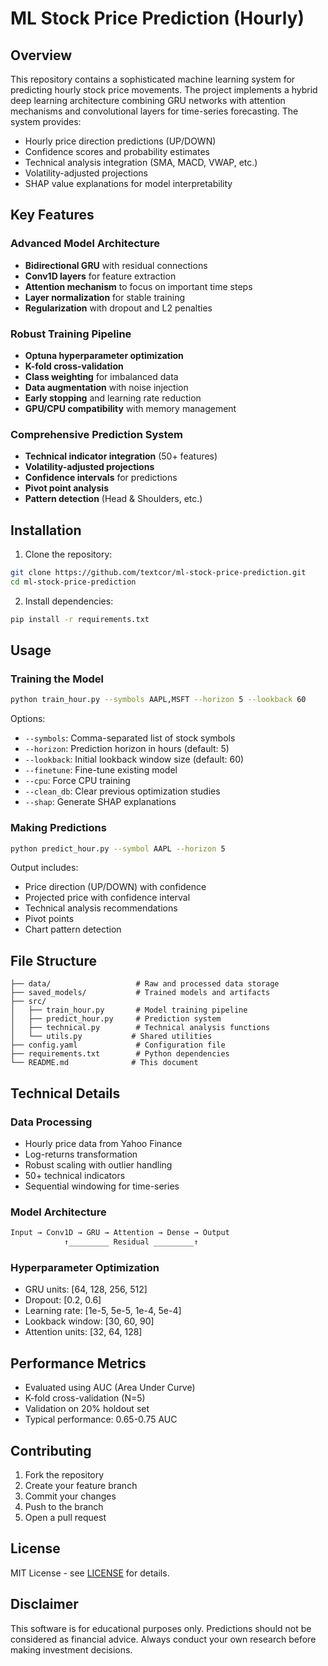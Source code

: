 
# ML Stock Price Prediction (Hourly)

## Overview

This repository contains a sophisticated machine learning system for predicting hourly stock price movements. The project implements a hybrid deep learning architecture combining GRU networks with attention mechanisms and convolutional layers for time-series forecasting. The system provides:

- Hourly price direction predictions (UP/DOWN)
- Confidence scores and probability estimates
- Technical analysis integration (SMA, MACD, VWAP, etc.)
- Volatility-adjusted projections
- SHAP value explanations for model interpretability

## Key Features

### Advanced Model Architecture
- **Bidirectional GRU** with residual connections
- **Conv1D layers** for feature extraction
- **Attention mechanism** to focus on important time steps
- **Layer normalization** for stable training
- **Regularization** with dropout and L2 penalties

### Robust Training Pipeline
- **Optuna hyperparameter optimization**
- **K-fold cross-validation**
- **Class weighting** for imbalanced data
- **Data augmentation** with noise injection
- **Early stopping** and learning rate reduction
- **GPU/CPU compatibility** with memory management

### Comprehensive Prediction System
- **Technical indicator integration** (50+ features)
- **Volatility-adjusted projections**
- **Confidence intervals** for predictions
- **Pivot point analysis**
- **Pattern detection** (Head & Shoulders, etc.)

## Installation

1. Clone the repository:
```bash
git clone https://github.com/textcor/ml-stock-price-prediction.git
cd ml-stock-price-prediction
```

2. Install dependencies:
```bash
pip install -r requirements.txt
```

## Usage

### Training the Model
```bash
python train_hour.py --symbols AAPL,MSFT --horizon 5 --lookback 60
```

Options:
- `--symbols`: Comma-separated list of stock symbols
- `--horizon`: Prediction horizon in hours (default: 5)
- `--lookback`: Initial lookback window size (default: 60)
- `--finetune`: Fine-tune existing model
- `--cpu`: Force CPU training
- `--clean_db`: Clear previous optimization studies
- `--shap`: Generate SHAP explanations

### Making Predictions
```bash
python predict_hour.py --symbol AAPL --horizon 5
```

Output includes:
- Price direction (UP/DOWN) with confidence
- Projected price with confidence interval
- Technical analysis recommendations
- Pivot points
- Chart pattern detection

## File Structure

```
├── data/                   # Raw and processed data storage
├── saved_models/           # Trained models and artifacts
├── src/
│   ├── train_hour.py       # Model training pipeline
│   ├── predict_hour.py     # Prediction system
│   ├── technical.py        # Technical analysis functions
│   └── utils.py           # Shared utilities
├── config.yaml             # Configuration file
├── requirements.txt        # Python dependencies
└── README.md              # This document
```

## Technical Details

### Data Processing
- Hourly price data from Yahoo Finance
- Log-returns transformation
- Robust scaling with outlier handling
- 50+ technical indicators
- Sequential windowing for time-series

### Model Architecture
```python
Input → Conv1D → GRU → Attention → Dense → Output
            ↑_________ Residual _________↑
```

### Hyperparameter Optimization
- GRU units: [64, 128, 256, 512]
- Dropout: [0.2, 0.6]
- Learning rate: [1e-5, 5e-5, 1e-4, 5e-4]
- Lookback window: [30, 60, 90]
- Attention units: [32, 64, 128]

## Performance Metrics

- Evaluated using AUC (Area Under Curve)
- K-fold cross-validation (N=5)
- Validation on 20% holdout set
- Typical performance: 0.65-0.75 AUC

## Contributing

1. Fork the repository
2. Create your feature branch
3. Commit your changes
4. Push to the branch
5. Open a pull request

## License

MIT License - see [LICENSE](LICENSE) for details.

## Disclaimer

This software is for educational purposes only. Predictions should not be considered as financial advice. Always conduct your own research before making investment decisions.